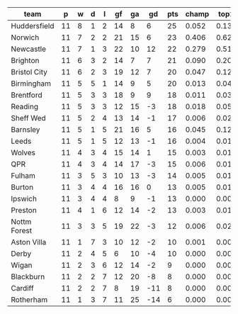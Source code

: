 |     team     | p  | w | d | l | gf | ga | gd  | pts | champ | top2  | top3  | top4  |  5-7  | bot4  | bot3  | bot2  |
|--------------|----|---|---|---|----|----|-----|-----|-------|-------|-------|-------|-------|-------|-------|-------|
| Huddersfield | 11 | 8 | 1 | 2 | 14 |  8 |   6 |  25 | 0.052 | 0.131 | 0.223 | 0.324 | 0.255 | 0.007 | 0.004 | 0.002|
| Norwich      | 11 | 7 | 2 | 2 | 21 | 15 |   6 |  23 | 0.406 | 0.627 | 0.755 | 0.830 | 0.112 | 0.000 | 0.000 | 0.000|
| Newcastle    | 11 | 7 | 1 | 3 | 22 | 10 |  12 |  22 | 0.279 | 0.512 | 0.662 | 0.757 | 0.149 | 0.001 | 0.000 | 0.000|
| Brighton     | 11 | 6 | 3 | 2 | 14 |  7 |   7 |  21 | 0.090 | 0.207 | 0.346 | 0.465 | 0.247 | 0.003 | 0.002 | 0.001|
| Bristol City | 11 | 6 | 2 | 3 | 19 | 12 |   7 |  20 | 0.047 | 0.126 | 0.222 | 0.324 | 0.258 | 0.008 | 0.004 | 0.002|
| Birmingham   | 11 | 5 | 5 | 1 | 14 |  9 |   5 |  20 | 0.013 | 0.045 | 0.087 | 0.143 | 0.185 | 0.032 | 0.018 | 0.008|
| Brentford    | 11 | 5 | 3 | 3 | 18 |  9 |   9 |  18 | 0.011 | 0.034 | 0.068 | 0.112 | 0.171 | 0.042 | 0.024 | 0.013|
| Reading      | 11 | 5 | 3 | 3 | 12 | 15 |  -3 |  18 | 0.018 | 0.057 | 0.107 | 0.171 | 0.216 | 0.031 | 0.018 | 0.009|
| Sheff Wed    | 11 | 5 | 2 | 4 | 13 | 14 |  -1 |  17 | 0.006 | 0.023 | 0.050 | 0.084 | 0.147 | 0.068 | 0.042 | 0.020|
| Barnsley     | 11 | 5 | 1 | 5 | 21 | 16 |   5 |  16 | 0.045 | 0.129 | 0.220 | 0.318 | 0.263 | 0.008 | 0.004 | 0.001|
| Leeds        | 11 | 5 | 1 | 5 | 12 | 13 |  -1 |  16 | 0.004 | 0.012 | 0.028 | 0.050 | 0.109 | 0.103 | 0.062 | 0.035|
| Wolves       | 11 | 4 | 3 | 4 | 15 | 14 |   1 |  15 | 0.003 | 0.011 | 0.031 | 0.053 | 0.118 | 0.105 | 0.065 | 0.035|
| QPR          | 11 | 4 | 3 | 4 | 14 | 17 |  -3 |  15 | 0.006 | 0.018 | 0.044 | 0.077 | 0.142 | 0.073 | 0.045 | 0.023|
| Fulham       | 11 | 3 | 5 | 3 | 10 | 13 |  -3 |  14 | 0.005 | 0.017 | 0.037 | 0.064 | 0.131 | 0.086 | 0.054 | 0.031|
| Burton       | 11 | 3 | 4 | 4 | 16 | 16 |   0 |  13 | 0.005 | 0.017 | 0.035 | 0.066 | 0.126 | 0.087 | 0.056 | 0.028|
| Ipswich      | 11 | 3 | 4 | 4 |  8 |  9 |  -1 |  13 | 0.000 | 0.000 | 0.002 | 0.004 | 0.019 | 0.412 | 0.311 | 0.209|
| Preston      | 11 | 4 | 1 | 6 | 12 | 14 |  -2 |  13 | 0.003 | 0.012 | 0.030 | 0.054 | 0.108 | 0.106 | 0.070 | 0.038|
| Nottm Forest | 11 | 3 | 3 | 5 | 19 | 22 |  -3 |  12 | 0.006 | 0.020 | 0.046 | 0.080 | 0.145 | 0.073 | 0.047 | 0.025|
| Aston Villa  | 11 | 1 | 7 | 3 | 10 | 12 |  -2 |  10 | 0.001 | 0.002 | 0.005 | 0.010 | 0.035 | 0.301 | 0.217 | 0.138|
| Derby        | 11 | 2 | 4 | 5 |  6 | 10 |  -4 |  10 | 0.000 | 0.001 | 0.001 | 0.003 | 0.015 | 0.479 | 0.378 | 0.261|
| Wigan        | 11 | 2 | 3 | 6 | 12 | 14 |  -2 |   9 | 0.000 | 0.000 | 0.001 | 0.002 | 0.011 | 0.500 | 0.396 | 0.278|
| Blackburn    | 11 | 2 | 2 | 7 | 12 | 20 |  -8 |   8 | 0.000 | 0.001 | 0.002 | 0.005 | 0.018 | 0.411 | 0.320 | 0.216|
| Cardiff      | 11 | 2 | 2 | 7 |  8 | 19 | -11 |   8 | 0.000 | 0.000 | 0.001 | 0.002 | 0.012 | 0.517 | 0.417 | 0.299|
| Rotherham    | 11 | 1 | 3 | 7 | 11 | 25 | -14 |   6 | 0.000 | 0.000 | 0.001 | 0.002 | 0.010 | 0.551 | 0.446 | 0.329|
